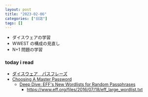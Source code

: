 ```yaml
---
layout: post
title: "2023-02-06"
categories: ["日誌"]
tags: []
---
```


- ダイスウェアの学習
- WWEST の構成の見直し
- N+1 問題の学習

### today i read

- [ダイスウェア　パスフレーズ](https://www.hyuki.com/diceware/)
- [Choosing A Master Password](https://medium.com/edgefund/choosing-a-master-password-5d585b2ba568)
  - [Deep Dive: EFF's New Wordlists for Random Passphrases](https://www.eff.org/deeplinks/2016/07/new-wordlists-random-passphrases)
    - https://www.eff.org/files/2016/07/18/eff_large_wordlist.txt
